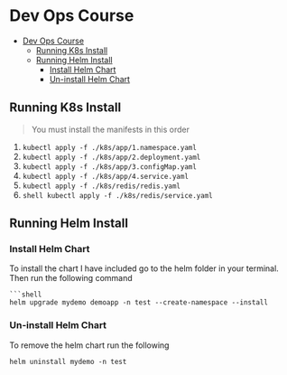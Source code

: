 # Dev Ops Course
<!--toc:start-->
- [Dev Ops Course](#dev-ops-course)
  - [Running K8s Install](#running-k8s-install)
  - [Running Helm Install](#running-helm-install)
    - [Install Helm Chart](#install-helm-chart)
    - [Un-install Helm Chart](#un-install-helm-chart)
<!--toc:end-->
## Running K8s Install

> You must install the manifests in this order

1. ` kubectl apply -f ./k8s/app/1.namespace.yaml `  
2. `` kubectl apply -f ./k8s/app/2.deployment.yaml ``
3. `` kubectl apply -f ./k8s/app/3.configMap.yaml ``
4. `` kubectl apply -f ./k8s/app/4.service.yaml ``
5. `` kubectl apply -f ./k8s/redis/redis.yaml ``
6. `shell kubectl apply -f ./k8s/redis/service.yaml`

## Running Helm Install

### Install Helm Chart

To install the chart I have included go to the helm folder in your terminal.
Then run the following command

```
```shell
helm upgrade mydemo demoapp -n test --create-namespace --install
```

### Un-install Helm Chart

To remove the helm chart run the following

```shell
helm uninstall mydemo -n test
```
